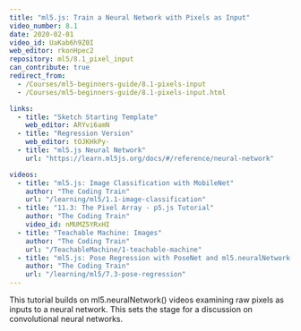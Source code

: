 ```yaml
---
title: "ml5.js: Train a Neural Network with Pixels as Input"
video_number: 8.1
date: 2020-02-01
video_id: UaKab6h9Z0I
web_editor: rkonHpec2
repository: ml5/8.1_pixel_input
can_contribute: true
redirect_from:
  - /Courses/ml5-beginners-guide/8.1-pixels-input
  - /Courses/ml5-beginners-guide/8.1-pixels-input.html

links:
  - title: "Sketch Starting Template"
    web_editor: ARYvi6amN
  - title: "Regression Version"
    web_editor: tOJKHkPy-
  - title: "ml5.js Neural Network"
    url: "https://learn.ml5js.org/docs/#/reference/neural-network"

videos:
  - title: "ml5.js: Image Classification with MobileNet"
    author: "The Coding Train"
    url: "/learning/ml5/1.1-image-classification"
  - title: "11.3: The Pixel Array - p5.js Tutorial"
    author: "The Coding Train"
    video_id: nMUMZ5YRxHI
  - title: "Teachable Machine: Images"
    author: "The Coding Train"
    url: "/TeachableMachine/1-teachable-machine"
  - title: "ml5.js: Pose Regression with PoseNet and ml5.neuralNetwork()"
    author: "The Coding Train"
    url: "/learning/ml5/7.3-pose-regression"
---
```


This tutorial builds on ml5.neuralNetwork() videos examining raw pixels as inputs to a neural network. This sets the stage for a discussion on convolutional neural networks.
